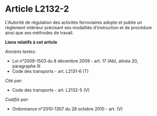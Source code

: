 # Article L2132-2

L'Autorité de régulation des activités ferroviaires adopte et publie un règlement intérieur précisant ses modalités
d'instruction et de procédure ainsi que ses méthodes de travail.

**Liens relatifs à cet article**

_Anciens textes_:

  - Loi n°2009-1503 du 8 décembre 2009 - art. 17 (Ab), alinéa 20, paragraphe III
  - Code des transports - art. L2131-6 (T)

_Cité par_:

  - Code des transports - art. L2132-5 (V)

_Codifié par_:

  - Ordonnance n°2010-1307 du 28 octobre 2010 - art. (V)
